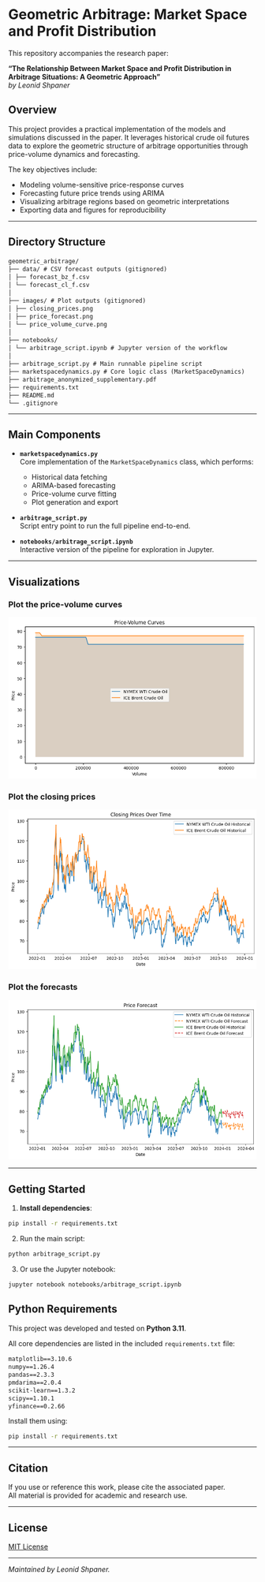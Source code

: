 # Geometric Arbitrage: Market Space and Profit Distribution

This repository accompanies the research paper:

**“The Relationship Between Market Space and Profit Distribution in Arbitrage Situations: A Geometric Approach”**  
*by Leonid Shpaner*

## Overview

This project provides a practical implementation of the models and simulations discussed in the paper. It leverages historical crude oil futures data to explore the geometric structure of arbitrage opportunities through price-volume dynamics and forecasting.

The key objectives include:

- Modeling volume-sensitive price-response curves  
- Forecasting future price trends using ARIMA  
- Visualizing arbitrage regions based on geometric interpretations  
- Exporting data and figures for reproducibility
---

## Directory Structure

```text
geometric_arbitrage/
├── data/ # CSV forecast outputs (gitignored)
│ ├── forecast_bz_f.csv
│ └── forecast_cl_f.csv
│
├── images/ # Plot outputs (gitignored)
│ ├── closing_prices.png
│ ├── price_forecast.png
│ └── price_volume_curve.png
│
├── notebooks/
│ └── arbitrage_script.ipynb # Jupyter version of the workflow
│
├── arbitrage_script.py # Main runnable pipeline script
├── marketspacedynamics.py # Core logic class (MarketSpaceDynamics)
├── arbitrage_anonymized_supplementary.pdf
├── requirements.txt
├── README.md
└── .gitignore
```

---

## Main Components

- **`marketspacedynamics.py`**  
  Core implementation of the `MarketSpaceDynamics` class, which performs:
  - Historical data fetching
  - ARIMA-based forecasting
  - Price-volume curve fitting
  - Plot generation and export

- **`arbitrage_script.py`**  
  Script entry point to run the full pipeline end-to-end.

- **`notebooks/arbitrage_script.ipynb`**  
  Interactive version of the pipeline for exploration in Jupyter.
---

## Visualizations

### Plot the price-volume curves

![](https://github.com/lshpaner/geometric_arbitrage/blob/main/images/price_volume_curve.png)

### Plot the closing prices

![](https://github.com/lshpaner/geometric_arbitrage/blob/main/images/closing_prices.png)

### Plot the forecasts

![](https://github.com/lshpaner/geometric_arbitrage/blob/main/images/price_forecast.png)

---

## Getting Started

1. **Install dependencies**:

```bash
pip install -r requirements.txt
```

2. Run the main script:

```bash
python arbitrage_script.py
```

3. Or use the Jupyter notebook:

```bash
jupyter notebook notebooks/arbitrage_script.ipynb
```

## Python Requirements

This project was developed and tested on **Python 3.11**.

All core dependencies are listed in the included `requirements.txt` file:

```text
matplotlib==3.10.6
numpy==1.26.4
pandas==2.3.3
pmdarima==2.0.4
scikit-learn==1.3.2
scipy==1.10.1
yfinance==0.2.66
```

Install them using:


```bash
pip install -r requirements.txt
```

---

## Citation

If you use or reference this work, please cite the associated paper.  
All material is provided for academic and research use.

---

## License

[MIT License](https://github.com/lshpaner/geometric_arbitrage/blob/main/LICENSE.md)

---

*Maintained by Leonid Shpaner.*

